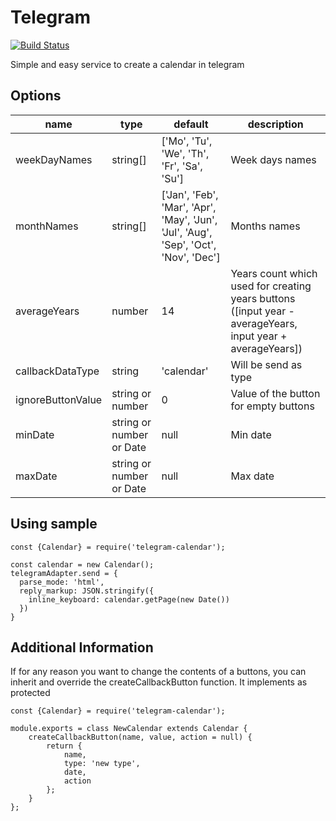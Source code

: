 # Telegram

[![Build Status](https://travis-ci.com/michPl/telegram-calendar.svg?token=MxJ3sEw6pDuswtREaQhk&branch=master)](https://travis-ci.com/michPl/telegram-calendar)

Simple and easy service to create a calendar in telegram

## Options
| name              | type       | default    | description          |
|-------------------|------------|------------|----------------------|
| weekDayNames      | string[]   | ['Mo', 'Tu', 'We', 'Th', 'Fr', 'Sa', 'Su'] | Week days names                                                    |
| monthNames        | string[]   | ['Jan', 'Feb', 'Mar', 'Apr', 'May', 'Jun', 'Jul', 'Aug', 'Sep', 'Oct', 'Nov', 'Dec'] | Months names             |
| averageYears      | number     | 14 | Years count which used for creating years buttons ([input year - averageYears, input year + averageYears]) |
| callbackDataType  | string                   | 'calendar' | Will be send as type                                                                 |
| ignoreButtonValue | string or number         | 0          | Value of the button for empty buttons                                                |
| minDate           | string or number or Date | null       | Min date                                                                             |
| maxDate           | string or number or Date | null       | Max date                                                                             |


## Using sample
```JS
const {Calendar} = require('telegram-calendar');

const calendar = new Calendar();
telegramAdapter.send = {
  parse_mode: 'html',
  reply_markup: JSON.stringify({
    inline_keyboard: calendar.getPage(new Date())
  })
}
```

## Additional Information
If for any reason you want to change the contents of a buttons, you can inherit and override the createCallbackButton function. It implements as protected

```JS
const {Calendar} = require('telegram-calendar');

module.exports = class NewCalendar extends Calendar {
    createCallbackButton(name, value, action = null) {
        return {
            name,
            type: 'new type',
            date,
            action
        };
    }
};
```
